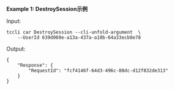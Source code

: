 **Example 1: DestroySession示例**



Input: 

```
tccli car DestroySession --cli-unfold-argument  \
    --UserId 639d069e-a13a-437a-a10b-64a33ecb8e78
```

Output: 
```
{
    "Response": {
        "RequestId": "fcf4146f-64d3-496c-88dc-d12f832de313"
    }
}
```


